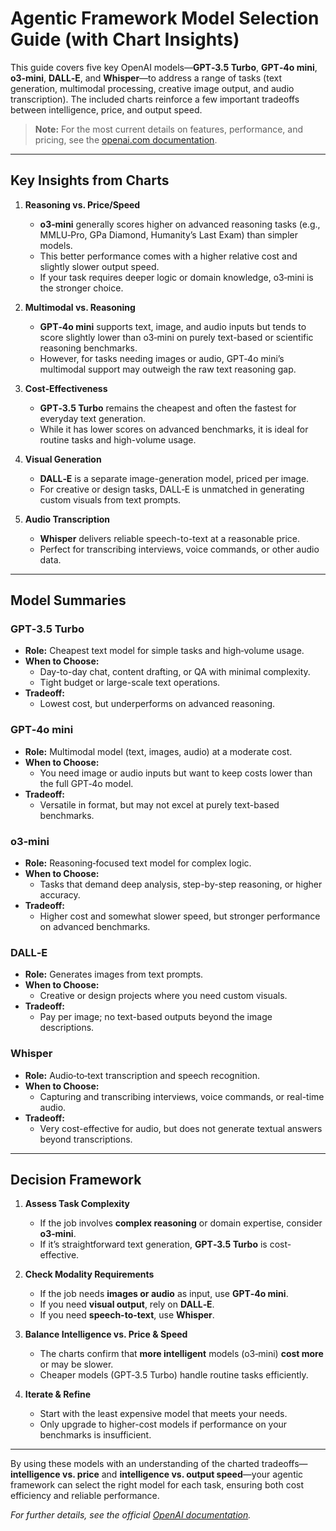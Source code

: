 # Agentic Framework Model Selection Guide (with Chart Insights)

This guide covers five key OpenAI models—**GPT‑3.5 Turbo**, **GPT‑4o mini**, **o3‑mini**, **DALL‑E**, and **Whisper**—to address a range of tasks (text generation, multimodal processing, creative image output, and audio transcription). The included charts reinforce a few important tradeoffs between intelligence, price, and output speed.

> **Note:** For the most current details on features, performance, and pricing, see the [openai.com documentation](https://openai.com).

---

## Key Insights from Charts

1. **Reasoning vs. Price/Speed**  
   - **o3‑mini** generally scores higher on advanced reasoning tasks (e.g., MMLU‑Pro, GPa Diamond, Humanity’s Last Exam) than simpler models.  
   - This better performance comes with a higher relative cost and slightly slower output speed.  
   - If your task requires deeper logic or domain knowledge, o3‑mini is the stronger choice.

2. **Multimodal vs. Reasoning**  
   - **GPT‑4o mini** supports text, image, and audio inputs but tends to score slightly lower than o3‑mini on purely text-based or scientific reasoning benchmarks.  
   - However, for tasks needing images or audio, GPT‑4o mini’s multimodal support may outweigh the raw text reasoning gap.

3. **Cost‑Effectiveness**  
   - **GPT‑3.5 Turbo** remains the cheapest and often the fastest for everyday text generation.  
   - While it has lower scores on advanced benchmarks, it is ideal for routine tasks and high-volume usage.

4. **Visual Generation**  
   - **DALL‑E** is a separate image-generation model, priced per image.  
   - For creative or design tasks, DALL‑E is unmatched in generating custom visuals from text prompts.

5. **Audio Transcription**  
   - **Whisper** delivers reliable speech-to-text at a reasonable price.  
   - Perfect for transcribing interviews, voice commands, or other audio data.

---

## Model Summaries

### GPT‑3.5 Turbo
- **Role:** Cheapest text model for simple tasks and high‑volume usage.  
- **When to Choose:**  
  - Day-to-day chat, content drafting, or QA with minimal complexity.  
  - Tight budget or large-scale text operations.  
- **Tradeoff:**  
  - Lowest cost, but underperforms on advanced reasoning.

### GPT‑4o mini
- **Role:** Multimodal model (text, images, audio) at a moderate cost.  
- **When to Choose:**  
  - You need image or audio inputs but want to keep costs lower than the full GPT‑4o model.  
- **Tradeoff:**  
  - Versatile in format, but may not excel at purely text-based benchmarks.

### o3‑mini
- **Role:** Reasoning‑focused text model for complex logic.  
- **When to Choose:**  
  - Tasks that demand deep analysis, step-by-step reasoning, or higher accuracy.  
- **Tradeoff:**  
  - Higher cost and somewhat slower speed, but stronger performance on advanced benchmarks.

### DALL‑E
- **Role:** Generates images from text prompts.  
- **When to Choose:**  
  - Creative or design projects where you need custom visuals.  
- **Tradeoff:**  
  - Pay per image; no text-based outputs beyond the image descriptions.

### Whisper
- **Role:** Audio‑to‑text transcription and speech recognition.  
- **When to Choose:**  
  - Capturing and transcribing interviews, voice commands, or real-time audio.  
- **Tradeoff:**  
  - Very cost-effective for audio, but does not generate textual answers beyond transcriptions.

---

## Decision Framework

1. **Assess Task Complexity**  
   - If the job involves **complex reasoning** or domain expertise, consider **o3‑mini**.  
   - If it’s straightforward text generation, **GPT‑3.5 Turbo** is cost-effective.

2. **Check Modality Requirements**  
   - If the job needs **images or audio** as input, use **GPT‑4o mini**.  
   - If you need **visual output**, rely on **DALL‑E**.  
   - If you need **speech-to-text**, use **Whisper**.

3. **Balance Intelligence vs. Price & Speed**  
   - The charts confirm that **more intelligent** models (o3‑mini) **cost more** or may be slower.  
   - Cheaper models (GPT‑3.5 Turbo) handle routine tasks efficiently.

4. **Iterate & Refine**  
   - Start with the least expensive model that meets your needs.  
   - Only upgrade to higher-cost models if performance on your benchmarks is insufficient.

---

By using these models with an understanding of the charted tradeoffs—**intelligence vs. price** and **intelligence vs. output speed**—your agentic framework can select the right model for each task, ensuring both cost efficiency and reliable performance.

*For further details, see the official [OpenAI documentation](https://openai.com).*
